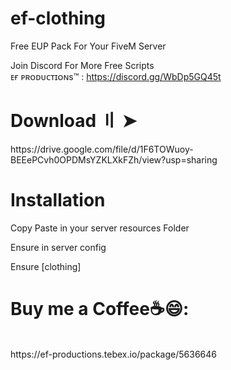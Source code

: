 # ef-clothing
Free EUP Pack For Your FiveM Server


Join Discord For More Free Scripts<br>
ᴇғ ᴘʀᴏᴅᴜᴄᴛɪᴏɴs™ : https://discord.gg/WbDp5GQ45t


<h1>Download 〢 ➤ </h1>
https://drive.google.com/file/d/1F6TOWuoy-BEEePCvh0OPDMsYZKLXkFZh/view?usp=sharing

<h1> Installation </h1>
<p> Copy Paste in your server resources Folder</p>
<p>Ensure in server config </p>
<p>Ensure [clothing]</p>


<h1>Buy me a Coffee☕😄:</h1><br>
https://ef-productions.tebex.io/package/5636646<br>





